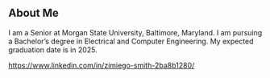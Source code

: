 ## About Me
I am a Senior at Morgan State University, Baltimore, Maryland. I am pursuing a Bachelor’s degree in Electrical and Computer Engineering. My expected graduation date is in 2025. 

https://www.linkedin.com/in/zimiego-smith-2ba8b1280/

